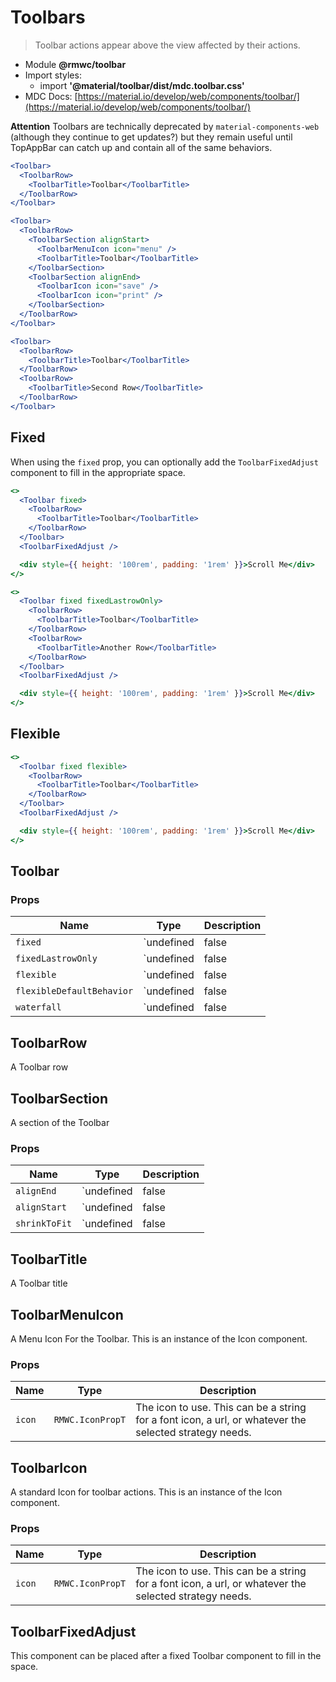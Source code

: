 # Toolbars

> Toolbar actions appear above the view affected by their actions.

- Module **@rmwc/toolbar**
- Import styles:
  - import **'@material/toolbar/dist/mdc.toolbar.css'**
- MDC Docs: [https://material.io/develop/web/components/toolbar/](https://material.io/develop/web/components/toolbar/)

**Attention** Toolbars are technically deprecated by `material-components-web` (although they continue to get updates?) but they remain useful until TopAppBar can catch up and contain all of the same behaviors.

```jsx
<Toolbar>
  <ToolbarRow>
    <ToolbarTitle>Toolbar</ToolbarTitle>
  </ToolbarRow>
</Toolbar>
```

```jsx
<Toolbar>
  <ToolbarRow>
    <ToolbarSection alignStart>
      <ToolbarMenuIcon icon="menu" />
      <ToolbarTitle>Toolbar</ToolbarTitle>
    </ToolbarSection>
    <ToolbarSection alignEnd>
      <ToolbarIcon icon="save" />
      <ToolbarIcon icon="print" />
    </ToolbarSection>
  </ToolbarRow>
</Toolbar>
```

```jsx
<Toolbar>
  <ToolbarRow>
    <ToolbarTitle>Toolbar</ToolbarTitle>
  </ToolbarRow>
  <ToolbarRow>
    <ToolbarTitle>Second Row</ToolbarTitle>
  </ToolbarRow>
</Toolbar>
```

## Fixed

When using the `fixed` prop, you can optionally add the `ToolbarFixedAdjust` component to fill in the appropriate space.

```jsx
<>
  <Toolbar fixed>
    <ToolbarRow>
      <ToolbarTitle>Toolbar</ToolbarTitle>
    </ToolbarRow>
  </Toolbar>
  <ToolbarFixedAdjust />

  <div style={{ height: '100rem', padding: '1rem' }}>Scroll Me</div>
</>
```

```jsx
<>
  <Toolbar fixed fixedLastrowOnly>
    <ToolbarRow>
      <ToolbarTitle>Toolbar</ToolbarTitle>
    </ToolbarRow>
    <ToolbarRow>
      <ToolbarTitle>Another Row</ToolbarTitle>
    </ToolbarRow>
  </Toolbar>
  <ToolbarFixedAdjust />

  <div style={{ height: '100rem', padding: '1rem' }}>Scroll Me</div>
</>
```

## Flexible

```jsx
<>
  <Toolbar fixed flexible>
    <ToolbarRow>
      <ToolbarTitle>Toolbar</ToolbarTitle>
    </ToolbarRow>
  </Toolbar>
  <ToolbarFixedAdjust />

  <div style={{ height: '100rem', padding: '1rem' }}>Scroll Me</div>
</>
```

## Toolbar
### Props

| Name | Type | Description |
|------|------|-------------|
| `fixed` | `undefined | false | true` | Makes the toolbar fixed |
| `fixedLastrowOnly` | `undefined | false | true` | Fixes the last row of a multi-row toolbar |
| `flexible` | `undefined | false | true` | makes the toolbar flexible |
| `flexibleDefaultBehavior` | `undefined | false | true` | further defines the background and title movement behavior, use in conjunction with flexible. |
| `waterfall` | `undefined | false | true` | Adds a waterfall effect on scroll |


## ToolbarRow
A Toolbar row



## ToolbarSection
A section of the Toolbar

### Props

| Name | Type | Description |
|------|------|-------------|
| `alignEnd` | `undefined | false | true` | Aligns the ToolbarSection at the end. |
| `alignStart` | `undefined | false | true` | Aligns the ToolbarSection at the start. |
| `shrinkToFit` | `undefined | false | true` | Makes the ToolbarSection shrink to fit. |


## ToolbarTitle
A Toolbar title



## ToolbarMenuIcon
A Menu Icon For the Toolbar. This is an instance of the Icon component.

### Props

| Name | Type | Description |
|------|------|-------------|
| `icon` | `RMWC.IconPropT` | The icon to use. This can be a string for a font icon, a url, or whatever the selected strategy needs. |


## ToolbarIcon
A standard Icon for toolbar actions. This is an instance of the Icon component.

### Props

| Name | Type | Description |
|------|------|-------------|
| `icon` | `RMWC.IconPropT` | The icon to use. This can be a string for a font icon, a url, or whatever the selected strategy needs. |


## ToolbarFixedAdjust
This component can be placed after a fixed Toolbar component to fill in the space.



